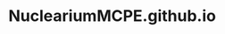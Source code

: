 # NucleariumMCPE.github.io

<!DOCTYPE HTML>
<html lang="fr">
<head>
	<meta charset="utf-8">
	<title>Nuclearium-MCPE</title>

<link href="css/bootstrap.min.css" rel="stylesheet">
<link href="carousel.css" rel="stylesheet">
<link href="styles.css" rel="stylesheet">
</head>
<?php include('header.php'); ?>


<body>
<div class="col-md-8" style="margin-top: -5vh; margin-bottom: 75px;">
        		<div class="card" style=" margin-bottom: 15px;">
  					<div class="card-body">
				    	<h2 class="card-title">Bienvenue sur le site de Nuclearium</h2>					    
  					</div>
        		</div>
	



</body>
<?php include('footer.php'); ?>
<script src="js/bootstrap.bundle.min.js"></script>
</html>

